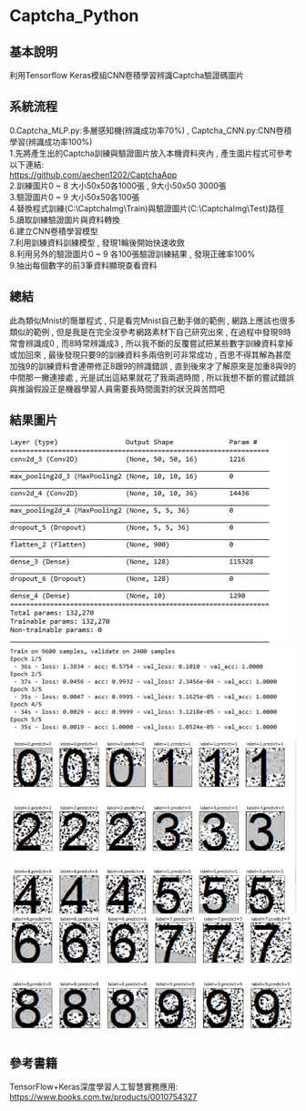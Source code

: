 # Captcha_Python
## 基本說明
利用Tensorflow Keras模組CNN卷積學習辨識Captcha驗證碼圖片 

## 系統流程
0.Captcha_MLP.py:多層感知機(辨識成功率70%) , Captcha_CNN.py:CNN卷積學習(辨識成功率100%) </br>
1.先將產生出的Captcha訓練與驗證圖片放入本機資料夾內 , 產生圖片程式可參考以下連結: </br>
https://github.com/aechen1202/CaptchaApp </br>
2.訓練圖片0 ~ 8 大小50x50各1000張 , 9大小50x50 3000張 </br>
3.驗證圖片0 ~ 9 大小50x50各100張 </br>
4.替換程式訓練(C:\CaptchaImg\Train)與驗證圖片(C:\CaptchaImg\Test)路徑 </br>
5.讀取訓練驗證圖片與資料轉換 </br>
6.建立CNN卷積學習模型 </br>
7.利用訓練資料訓練模型 , 發現1輪後開始快速收斂</br>
8.利用另外的驗證圖片0 ~ 9 各100張驗證訓練結果 , 發現正確率100% </br>
9.抽出每個數字的前3筆資料顯現查看資料 </br>

## 總結
此為類似Mnist的簡單程式 , 只是看完Mnist自己動手做的範例 , 網路上應該也很多類似的範例 , 但是我是在完全沒參考網路素材下自己研究出來 , 在過程中發現9時常會辨識成0 , 而8時常辨識成3 , 所以我不斷的反覆嘗試把某些數字訓練資料拿掉或加回來 , 最後發現只要9的訓練資料多兩倍則可非常成功 , 百思不得其解為甚麼加強9的訓練資料會連帶修正8跟9的辨識錯誤 , 直到後來才了解原來是加重8與9的中間那一撇連接處 , 光是試出這結果就花了我兩週時間 , 所以我想不斷的嘗試錯誤與推論假設正是機器學習人員需要長時間面對的狀況與苦悶吧

## 結果圖片
![image](https://raw.githubusercontent.com/aechen1202/Captcha_Python/master/ResultImage/1539335614612.jpg) </br>
![image](https://raw.githubusercontent.com/aechen1202/Captcha_Python/master/ResultImage/1539335645036.jpg) </br>
![image](https://raw.githubusercontent.com/aechen1202/Captcha_Python/master/ResultImage/1539335701387.jpg) </br>
![image](https://raw.githubusercontent.com/aechen1202/Captcha_Python/master/ResultImage/1539335770510.jpg) </br>

## 參考書籍
TensorFlow+Keras深度學習人工智慧實務應用: </br>
https://www.books.com.tw/products/0010754327




